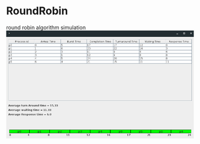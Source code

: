 # RoundRobin
round robin algorithm simulation
![screenshoot](/screenshot/round%20robin.png?raw=true "Optional Title")
